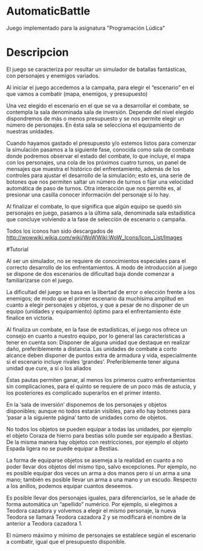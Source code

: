 # AutomaticBattle
Juego implementado para la asignatura "Programación Lúdica"

# Descripcion
El juego se caracteriza por resultar un simulador de batallas fantásticas, con personajes y enemigos variados.

Al iniciar el juego accedemos a la campaña, para elegir el “escenario” en el que vamos a combatir (mapa, enemigos, y presupuesto)

Una vez elegido el escenario en el que se va a desarrollar el combate, se contempla la sala denominada sala de inversión. Depende del nivel elegido dispondremos de más o menos presupuesto y se nos permite elegir un número de personajes. 
En ésta sala se selecciona el equipamiento de nuestras unidades.

Cuando hayamos gastado el presupuesto y/o estemos listos para comenzar la simulación pasamos a la siguiente fase, conocida como sala de combate donde podremos observar el estado del combate, lo que incluye, el mapa con los personajes, una cola de los próximos cuatro turnos, un panel de mensajes que muestra el histórico del enfrentamiento, además de los controles para ajustar el desarrollo de la simulación; esto es, una serie de botones que nos permiten saltar un número de turnos o fijar una velocidad automática de paso de turnos.
Otra interacción que nos permite es, al presionar una casilla conocer información del personaje si lo hay.

Al finalizar el combate, lo que significa que algún equipo se quedó sin personajes en juego, pasamos a la última sala, denominada sala estadística que concluye volviendo a la fase de selección de escenario o campaña.


Todos los iconos han sido descargados de http://wowwiki.wikia.com/wiki/WoWWiki:WoW_Icons/Icon_List/Images


#Tutorial

Al ser un simulador, no se requiere de conocimientos especiales para el correcto desarrollo de los enfrentamientos.
A modo de introducción al juego se dispone de dos escenarios de dificultad baja donde comenzar a familiarizarse con el juego.

La dificultad del juego se basa en la libertad de error o elección frente a los enemigos; de modo que el primer escenario da muchísima amplitud en cuanto a elegir personajes y objetos, y que a pesar de no disponer de un equipo (unidades y equipamiento) óptimo para el enfrentamiento éste finalice en victoria.

Al finaliza un combate, en la fase de estadísticas, el juego nos ofrece un consejo en cuanto a nuestro equipo, por lo general las características a tener en cuenta son:
Disponer de alguna unidad que destaque en realizar daño, preferiblemente a distancia.
Las unidades de combate a corto alcance deben disponer de puntos extra de armadura y vida, especialmente si el escenario incluye rivales ‘grandes’.
Preferiblemente tener alguna unidad que cure, a sí o los aliados

Éstas pautas permiten ganar, al menos los primeros cuatro enfrentamientos sin complicaciones, para el quinto se requiere de un poco más de astucia, y los posteriores es complicado superarlos en el primer intento.

En la ‘sala de inversión’ disponemos de los personajes y objetos disponibles; aunque no todos estarán visibles, para ello hay botones para ‘pasar a la siguiente página’ tanto de unidades como de objetos.

No todos los objetos se pueden equipar a todas las unidades, por ejemplo
el objeto Coraza de hierro para bestias sólo puede ser equipado a Bestias. De la misma manera hay objetos con restricciones, por ejemplo el objeto Espada ligera no se puede equipar a Bestias.

La forma de equiparse objetos se asemeja a la realidad en cuanto a no poder llevar dos objetos del mismo tipo, salvo excepciones.
Por ejemplo, no es posible equipar dos veces un arma a dos manos pero sí un arma a una mano; también es posible llevar un arma a una mano y un escudo. Respecto a los anillos, podemos equipar cuantos deseemos.

Es posible llevar dos personajes iguales, para diferenciarlos, se le añade de forma automática un “apellido” numérico.
Por ejemplo, si elegimos a Teodora cazadora y volvemos a elegir el mismo personaje, la nueva Teodora se llamará  Teodora cazadora 2 y se modificará el nombre de la anterior a Teodora cazadora 1.

El número máximo y mínimo de personajes se establece según el escenario a combatir, igual que el presupuesto disponible.
